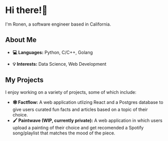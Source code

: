 # Hi there!🙂

I'm Ronen, a software engineer based in California.

## About Me

- **💻 Languages:** Python, C/C++, Golang
<!-- - **🔧 Tools:** React, Flask -->
- **💡 Interests:** Data Science, Web Development

## My Projects

I enjoy working on a variety of projects, some of which include:

- **🕸️ Factflow:** A web application utlizing React and a Postgres database to give users curated fun facts and articles based on a topic of their choice.
- **🖌️ Paintwave (WIP, currently private):** A web application in which users upload a painting of their choice and get recomended a Spotify song/playlist that matches the mood of the piece.
